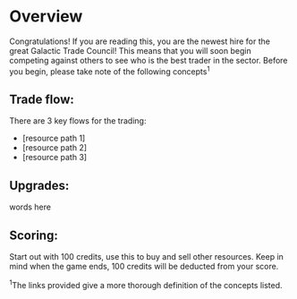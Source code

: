 # Overview
Congratulations! If you are reading this, you are the newest hire for the great Galactic Trade Council!
This means that you will soon begin competing against others to see who is the best trader in the sector.
Before you begin, please take note of the following concepts<sup>1</sup>

## Trade flow:
There are 3 key flows for the trading:
- [resource path 1]
- [resource path 2]
- [resource path 3]

## Upgrades:
words here

## Scoring:
Start out with 100 credits, use this to buy and sell other resources. Keep in mind when the game ends,
100 credits will be deducted from your score. 



<sup>1</sup>The links provided give a more thorough definition of the concepts listed.